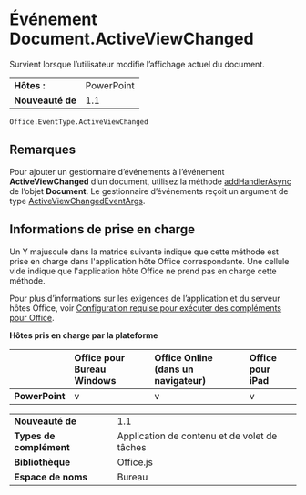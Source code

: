
# Événement Document.ActiveViewChanged
Survient lorsque l’utilisateur modifie l’affichage actuel du document.

|||
|:-----|:-----|
|**Hôtes :**|PowerPoint|
|**Nouveauté de**|1.1|

```
Office.EventType.ActiveViewChanged
```


## Remarques

Pour ajouter un gestionnaire d’événements à l’événement **ActiveViewChanged** d’un document, utilisez la méthode [addHandlerAsync](../../reference/shared/document.addhandlerasync.md) de l’objet **Document**. Le gestionnaire d’événements reçoit un argument de type [ActiveViewChangedEventArgs](../../reference/shared/document.activeviewchangedeventargs.md).


## Informations de prise en charge


Un Y majuscule dans la matrice suivante indique que cette méthode est prise en charge dans l'application hôte Office correspondante. Une cellule vide indique que l'application hôte Office ne prend pas en charge cette méthode.

Pour plus d’informations sur les exigences de l’application et du serveur hôtes Office, voir [Configuration requise pour exécuter des compléments pour Office](../../docs/overview/requirements-for-running-office-add-ins.md).


**Hôtes pris en charge par la plateforme**


||**Office pour Bureau Windows**|**Office Online (dans un navigateur)**|**Office pour iPad**|
|:-----|:-----|:-----|:-----|
|**PowerPoint**|v|v|v|

|||
|:-----|:-----|
|**Nouveauté de**|1.1|
|**Types de complément**|Application de contenu et de volet de tâches|
|**Bibliothèque**|Office.js|
|**Espace de noms**|Bureau|
